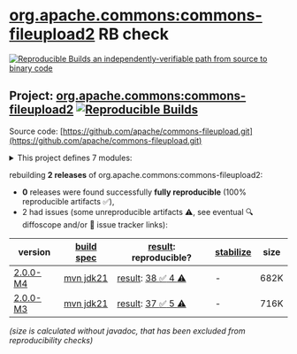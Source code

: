 [org.apache.commons:commons-fileupload2](https://central.sonatype.com/artifact/org.apache.commons/commons-fileupload2/versions) RB check
=======

[![Reproducible Builds](https://reproducible-builds.org/images/logos/rb.svg) an independently-verifiable path from source to binary code](https://reproducible-builds.org/)

## Project: [org.apache.commons:commons-fileupload2](https://central.sonatype.com/artifact/org.apache.commons/commons-fileupload2/versions) [![Reproducible Builds](https://img.shields.io/endpoint?url=https://raw.githubusercontent.com/jvm-repo-rebuild/reproducible-central/master/content/org/apache/commons/commons-fileupload2/badge.json)](https://github.com/jvm-repo-rebuild/reproducible-central/blob/master/content/org/apache/commons/commons-fileupload2/README.md)

Source code: [https://github.com/apache/commons-fileupload.git](https://github.com/apache/commons-fileupload.git)

<details><summary>This project defines 7 modules:</summary>

* [org.apache.commons:commons-fileupload2](https://central.sonatype.com/artifact/org.apache.commons/commons-fileupload2/overview)
* [org.apache.commons:commons-fileupload2-core](https://central.sonatype.com/artifact/org.apache.commons/commons-fileupload2-core/overview)
* [org.apache.commons:commons-fileupload2-distribution](https://central.sonatype.com/artifact/org.apache.commons/commons-fileupload2-distribution/overview)
* [org.apache.commons:commons-fileupload2-jakarta-servlet5](https://central.sonatype.com/artifact/org.apache.commons/commons-fileupload2-jakarta-servlet5/overview)
* [org.apache.commons:commons-fileupload2-jakarta-servlet6](https://central.sonatype.com/artifact/org.apache.commons/commons-fileupload2-jakarta-servlet6/overview)
* [org.apache.commons:commons-fileupload2-javax](https://central.sonatype.com/artifact/org.apache.commons/commons-fileupload2-javax/overview)
* [org.apache.commons:commons-fileupload2-portlet](https://central.sonatype.com/artifact/org.apache.commons/commons-fileupload2-portlet/overview)
</details>

rebuilding **2 releases** of org.apache.commons:commons-fileupload2:
- **0** releases were found successfully **fully reproducible** (100% reproducible artifacts :white_check_mark:),
- 2 had issues (some unreproducible artifacts :warning:, see eventual :mag: diffoscope and/or :memo: issue tracker links):

| version | [build spec](/BUILDSPEC.md) | [result](https://reproducible-builds.org/docs/jvm/): reproducible? | [stabilize](https://github.com/google/oss-rebuild/blob/main/cmd/stabilize/README.md) | size |
| -- | --------- | ------ | ------ | -- |
| [2.0.0-M4](https://central.sonatype.com/artifact/org.apache.commons/commons-fileupload2/2.0.0-M4/pom) | [mvn jdk21](commons-fileupload2-2.0.0-M4.buildspec) | [result](commons-fileupload2-2.0.0-M4.buildinfo): [38 :white_check_mark:  4 :warning:](commons-fileupload2-2.0.0-M4.buildcompare) | - | 682K |
| [2.0.0-M3](https://central.sonatype.com/artifact/org.apache.commons/commons-fileupload2/2.0.0-M3/pom) | [mvn jdk21](commons-fileupload2-2.0.0-M3.buildspec) | [result](commons-fileupload2-2.0.0-M3.buildinfo): [37 :white_check_mark:  5 :warning:](commons-fileupload2-2.0.0-M3.buildcompare) | - | 716K |

<i>(size is calculated without javadoc, that has been excluded from reproducibility checks)</i>
